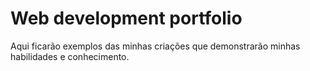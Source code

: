 # Web development portfolio

Aqui ficarão exemplos das minhas criações que demonstrarão minhas habilidades e conhecimento.